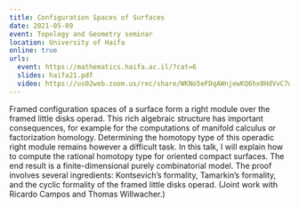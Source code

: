 ```yaml
---
title: Configuration Spaces of Surfaces
date: 2021-05-09
event: Topology and Geometry seminar
location: University of Haifa
online: true
urls:
  event: https://mathematics.haifa.ac.il/?cat=6
  slides: haifa21.pdf
  video: https://us02web.zoom.us/rec/share/WKNo5eFDqAWnjewKQ6hx0HdVvC7wjGPOnxZeHdSj0jQwQfyiat13ErPZ77XQR_qC.dw4Zc6MsytaVwJcH
---
```


Framed configuration spaces of a surface form a right module over the framed little disks operad. This rich algebraic structure has important consequences, for example for the computations of manifold calculus or factorization homology. Determining the homotopy type of this operadic right module remains however a difficult task. In this talk, I will explain how to compute the rational homotopy type for oriented compact surfaces. The end result is a finite-dimensional purely combinatorial model. The proof involves several ingredients: Kontsevich’s formality, Tamarkin’s formality, and the cyclic formality of the framed little disks operad. (Joint work with Ricardo Campos and Thomas Willwacher.)

